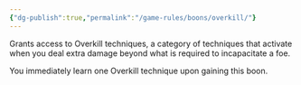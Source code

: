 ```yaml
---
{"dg-publish":true,"permalink":"/game-rules/boons/overkill/"}
---
```


Grants access to Overkill techniques, a category of techniques that activate when you deal extra damage beyond what is required to incapacitate a foe.

You immediately learn one Overkill technique upon gaining this boon.